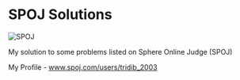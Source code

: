 # SPOJ Solutions

![SPOJ](https://stx1.spoj.com/gfx/2015e.png)

My solution to some problems listed on Sphere Online Judge (SPOJ)

My Profile - www.spoj.com/users/tridib_2003
